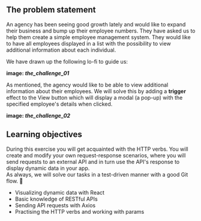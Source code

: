 ## The problem statement
An agency has been seeing good growth lately and would like to expand their business and bump up their employee numbers. They have asked us to help them create a simple employee management system. They would like to have all employees displayed in a list with the possibility to view additional information about each individual. 

We have drawn up the following lo-fi to guide us:  

**image: *the_challenge_01***

As mentioned, the agency would like to be able to view additional information about their employees. We will solve this by adding a **trigger** effect to the View button which will display a modal (a pop-up) with the specified employee's details when clicked.   

**image: *the_challenge_02***

## Learning objectives
During this exercise you will get acquainted with the HTTP verbs. You will create and modify your own request-response scenarios, where you will send requests to an external API and in turn use the API's response to display dynamic data in your app.  
As always, we will solve our tasks in a test-driven manner with a good Git flow. 🤘
  
- Visualizing dynamic data with React
- Basic knowledge of RESTful APIs
- Sending API requests with Axios
- Practising the HTTP verbs and working with params
